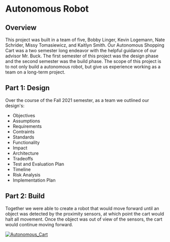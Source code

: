 # Autonomous Robot

## Overview 

This project was built in a team of five, Bobby Linger, Kevin Logemann, Nate Schrider, Missy Tomasiewicz, and Kaitlyn Smith. Our Autonomous Shopping Cart was a two semester long endeavor with the helpful guidance of our advisor Mr. Buck. The first semester of this project was the design phase and the second semester was the build phase. The scope of this project is to not only build a autonomous robot, but give us experience working as a team on a long-term project. 

## Part 1: Design 
Over the course of the Fall 2021 semester, as a team we outlined our design's:
- Objectives
- Assumptions
- Requirements
- Contraints
- Standards
- Functionality
- Impact
- Architecture
- Tradeoffs
- Test and Evaluation Plan 
- Timeline
- Risk Analysis
- Implementation Plan   

## Part 2: Build
Together we were able to create a robot that would move forward until an object was detected by the proximity sensors, at which point the cart would halt all movement. Once the object was out of view of the sensors, the cart would continue moving forward.    

[![Autonomous_Cart]({https://user-images.githubusercontent.com/32077767/171294337-73c0faef-0cb4-436a-8269-4355dedb4fd0.png})]({[https://raidermailwright-my.sharepoint.com/:v:/g/personal/smith_2362_wright_edu/EXvEir4GMVBDpd1s6Q07MhcBMAN3V91PE6ssjxe7Z8UxFg?e=JazS61]} "Autonomous Shopping Cart in Motion!")
